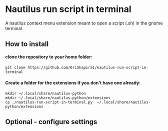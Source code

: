 # Nautilus run script in terminal
A nautilus context menu extension meant to open a script (.sh) in the gnome terminal

## How to install 
#### clone the repository to your home folder:
```
git clone https://github.com/OriShapira1/nautilus-run-script-in-terminal
```

#### Create a folder for the extensions if you don't have one already:
```
mkdir ~/.local/share/nautilus-python
mkdir ~/.local/share/nautilus-python/extensions
cp ./nautilus-run-script-in-terminal.py  ~/.local/share/nautilus-python/extensions
```
## Optional - configure settings

